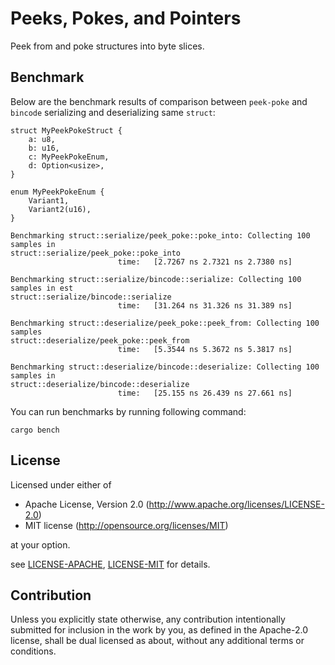 # Peeks, Pokes, and Pointers

Peek from and poke structures into byte slices.

## Benchmark

Below are the benchmark results of comparison between `peek-poke` and `bincode` serializing and deserializing same `struct`:
```
struct MyPeekPokeStruct {
    a: u8,
    b: u16,
    c: MyPeekPokeEnum,
    d: Option<usize>,
}

enum MyPeekPokeEnum {
    Variant1,
    Variant2(u16),
}
```

```
Benchmarking struct::serialize/peek_poke::poke_into: Collecting 100 samples in                                                                                struct::serialize/peek_poke::poke_into
                        time:   [2.7267 ns 2.7321 ns 2.7380 ns]

Benchmarking struct::serialize/bincode::serialize: Collecting 100 samples in est                                                                                struct::serialize/bincode::serialize
                        time:   [31.264 ns 31.326 ns 31.389 ns]

Benchmarking struct::deserialize/peek_poke::peek_from: Collecting 100 samples                                                                                 struct::deserialize/peek_poke::peek_from
                        time:   [5.3544 ns 5.3672 ns 5.3817 ns]

Benchmarking struct::deserialize/bincode::deserialize: Collecting 100 samples in                                                                                struct::deserialize/bincode::deserialize
                        time:   [25.155 ns 26.439 ns 27.661 ns]
```

You can run benchmarks by running following command:
```
cargo bench
```

## License
[license]: #license

Licensed under either of
- Apache License, Version 2.0 (http://www.apache.org/licenses/LICENSE-2.0)
- MIT license (http://opensource.org/licenses/MIT)

at your option.

see [LICENSE-APACHE](LICENSE-APACHE), [LICENSE-MIT](LICENSE-MIT) for details.

## Contribution
Unless you explicitly state otherwise, any contribution intentionally submitted for inclusion in the work by you, as
defined in the Apache-2.0 license, shall be dual licensed as about, without any additional terms or conditions.
